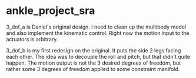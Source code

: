 # ankle_project_sra

3_dof_a is Daniel's original design. I need to clean up the multibody model and also implement the kinematic control. Right now the motion input to the actuators is arbitrary.

3_dof_b is my first redesign on the original. It puts the side 2 legs facing each other. The idea was to decouple the roll and pitch, but that didn't quite happen. The motion output is not the 3 desired degrees of freedom, but rather some 3 degrees of freedom applied to some constraint manifold.

